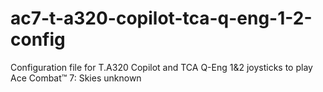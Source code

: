 # ac7-t-a320-copilot-tca-q-eng-1-2-config
Configuration file for T.A320 Copilot and TCA Q-Eng 1&amp;2 joysticks to play Ace Combat™ 7: Skies unknown
